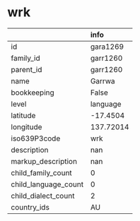# wrk
|                      | info      |
|:---------------------|:----------|
| id                   | gara1269  |
| family_id            | garr1260  |
| parent_id            | garr1260  |
| name                 | Garrwa    |
| bookkeeping          | False     |
| level                | language  |
| latitude             | -17.4504  |
| longitude            | 137.72014 |
| iso639P3code         | wrk       |
| description          | nan       |
| markup_description   | nan       |
| child_family_count   | 0         |
| child_language_count | 0         |
| child_dialect_count  | 2         |
| country_ids          | AU        |